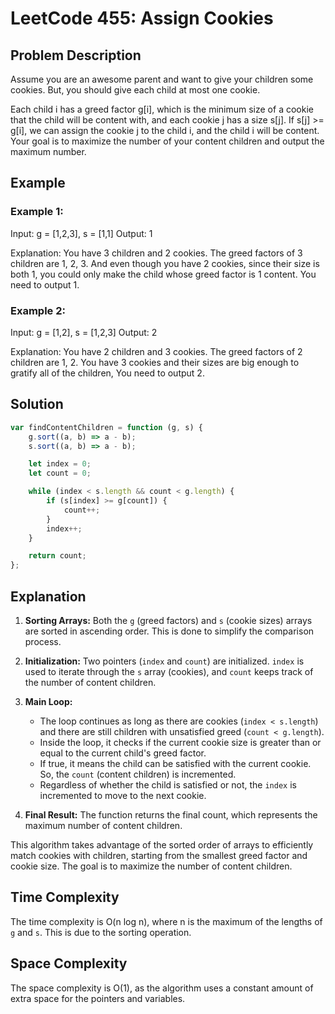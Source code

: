 # LeetCode 455: Assign Cookies

## Problem Description

Assume you are an awesome parent and want to give your children some cookies. But, you should give each child at most one cookie.

Each child i has a greed factor g[i], which is the minimum size of a cookie that the child will be content with, and each cookie j has a size s[j]. If s[j] >= g[i], we can assign the cookie j to the child i, and the child i will be content. Your goal is to maximize the number of your content children and output the maximum number.

## Example

### Example 1:

Input: g = [1,2,3], s = [1,1]
Output: 1

Explanation: You have 3 children and 2 cookies. The greed factors of 3 children are 1, 2, 3. And even though you have 2 cookies, since their size is both 1, you could only make the child whose greed factor is 1 content. You need to output 1.

### Example 2:

Input: g = [1,2], s = [1,2,3]
Output: 2

Explanation: You have 2 children and 3 cookies. The greed factors of 2 children are 1, 2. You have 3 cookies and their sizes are big enough to gratify all of the children, You need to output 2.

## Solution

```javascript
var findContentChildren = function (g, s) {
    g.sort((a, b) => a - b);
    s.sort((a, b) => a - b);

    let index = 0;
    let count = 0;

    while (index < s.length && count < g.length) {
        if (s[index] >= g[count]) {
            count++;
        }
        index++;
    }

    return count;
};
```

## Explanation

1. **Sorting Arrays:** Both the `g` (greed factors) and `s` (cookie sizes) arrays are sorted in ascending order. This is done to simplify the comparison process.

2. **Initialization:** Two pointers (`index` and `count`) are initialized. `index` is used to iterate through the `s` array (cookies), and `count` keeps track of the number of content children.

3. **Main Loop:**
   - The loop continues as long as there are cookies (`index < s.length`) and there are still children with unsatisfied greed (`count < g.length`).
   - Inside the loop, it checks if the current cookie size is greater than or equal to the current child's greed factor.
   - If true, it means the child can be satisfied with the current cookie. So, the `count` (content children) is incremented.
   - Regardless of whether the child is satisfied or not, the `index` is incremented to move to the next cookie.

4. **Final Result:** The function returns the final count, which represents the maximum number of content children.

This algorithm takes advantage of the sorted order of arrays to efficiently match cookies with children, starting from the smallest greed factor and cookie size. The goal is to maximize the number of content children.
## Time Complexity

The time complexity is O(n log n), where n is the maximum of the lengths of `g` and `s`. This is due to the sorting operation.

## Space Complexity

The space complexity is O(1), as the algorithm uses a constant amount of extra space for the pointers and variables.
```
